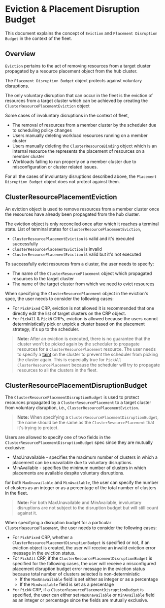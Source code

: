 # Eviction & Placement Disruption Budget

This document explains the concept of `Eviction` and `Placement Disruption Budget` in the context of the fleet.

## Overview

`Eviction` pertains to the act of removing resources from a target cluster propagated by a resource placement object from the hub cluster.

The `Placement Disruption Budget` object protects against voluntary disruptions.

The only voluntary disruption that can occur in the fleet is the eviction of resources from a target cluster which can be achieved by creating the `ClusterResourcePlacementEviction` object

Some cases of involuntary disruptions in the context of fleet,
- The removal of resources from a member cluster by the scheduler due to scheduling policy changes
- Users manually deleting workload resources running on a member cluster
- Users manually deleting the `ClusterResourceBinding` object which is an internal resource the represents the placement of resources on a member cluster
- Workloads failing to run properly on a member cluster due to misconfiguration or cluster related issues.

For all the cases of involuntary disruptions described above, the `Placement Disruption Budget` object does not protect against them.

## ClusterResourcePlacementEviction

An eviction object is used to remove resources from a member cluster once the resources have already been propagated from the hub cluster.

The eviction object is only reconciled once after which it reaches a terminal state. List of terminal states for `ClusterResourcePlacementEviction`,
- `ClusterResourcePlacementEviction` is valid and it's executed successfully
- `ClusterResourcePlacementEviction` is invalid
- `ClusterResourcePlacementEviction` is valid but it's not executed

To successfully evict resources from a cluster, the user needs to specify:

- The name of the `ClusterResourcePlacement` object which propagated resources to the target cluster
- The name of the target cluster from which we need to evict resources

When specifying the `ClusterResourcePlacement` object in the eviction's spec, the user needs to consider the following cases:

- For `PickFixed` CRP, eviction is not allowed  it is recommended that one directly edit the list of target clusters on the CRP object.
- For `PickAll` & `PickN` CRPs, eviction is allowed because the users cannot deterministically pick or unpick a cluster based on the placement strategy; it's up to the scheduler.

> **Note:** After an eviction is executed, there is no guarantee that the cluster won't be picked again by the scheduler to propagate resources for a `ClusterResourcePlacement` resource.
> The user needs to specify a [taint](../../howtos/taint-toleration.md) on the cluster to prevent the scheduler from picking the cluster again. This is especially true for `PickAll ClusterResourcePlacement` because 
> the scheduler will try to propagate resources to all the clusters in the fleet.

## ClusterResourcePlacementDisruptionBudget

The `ClusterResourcePlacementDisruptionBudget` is used to protect resources propagated by a `ClusterResourcePlacement` to a target cluster from voluntary disruption, i.e., `ClusterResourcePlacementEviction`.

> **Note:** When specifying a `ClusterResourcePlacementDisruptionBudget`, the name should be the same as the `ClusterResourcePlacement` that it's trying to protect.

Users are allowed to specify one of two fields in the `ClusterResourcePlacementDisruptionBudget` spec since they are mutually exclusive:

- MaxUnavailable - specifies the maximum number of clusters in which a placement can be unavailable due to voluntary disruptions.
- MinAvailable - specifies the minimum number of clusters in which placements are available despite voluntary disruptions.

for both `MaxUnavailable` and `MinAvailable`, the user can specify the number of clusters as an integer or as a percentage of the total number of clusters in the fleet.

> **Note:** For both MaxUnavailable and MinAvailable, involuntary disruptions are not subject to the disruption budget but will still count against it.

When specifying a disruption budget for a particular `ClusterResourcePlacement`, the user needs to consider the following cases:

- For `PickFixed` CRP, whether a `ClusterResourcePlacementDisruptionBudget` is specified or not, if an eviction object is created, the user will receive an invalid eviction error message in the eviction status.
- For `PickAll` CRP, if the `ClusterResourcePlacementDisruptionBudget` is specified for the following cases, the user will receive a misconfigured placement disruption budget error message in the eviction status because total number of clusters selected is non-deterministic
  - If the `MaxUnavailable` field is set either as integer or as a percentage
  - If the `MinAvailable` field is set as a percentage
- For `PickN` CRP, if a `ClusterResourcePlacementDisruptionBudget` is specified, the user can either set `MaxUnavailable` or `MinAvailable` field as an integer or percentage since the fields are mutually exclusive.